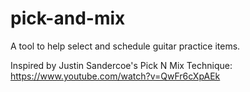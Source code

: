 # pick-and-mix
 A tool to help select and schedule guitar practice items.

 Inspired by Justin Sandercoe's Pick N Mix Technique: https://www.youtube.com/watch?v=QwFr6cXpAEk
